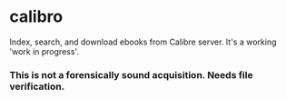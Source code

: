# calibro
Index, search, and download ebooks from Calibre server. It's a working 'work in progress'.

### This is not a forensically sound acquisition. Needs file verification.
